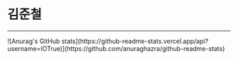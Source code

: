 # 김준철
<hr/>
![Anurag's GitHub stats](https://github-readme-stats.vercel.app/api?username=IOTrue)](https://github.com/anuraghazra/github-readme-stats)